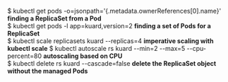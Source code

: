 $ kubectl get pods <pod-name> -o=jsonpath='{.metadata.ownerReferences[0].name}' **finding a ReplicaSet from a Pod**  
$ kubectl get pods -l app=kuard,version=2 **finding a set of Pods for a ReplicaSet**  
$ kubectl scale replicasets kuard --replicas=4 **imperative scaling with kubectl scale** 
$ kubectl autoscale rs kuard --min=2 --max=5 --cpu-percent=80 **autoscaling based on CPU**  
$ kubectl delete rs kuard --cascade=false **delete the ReplicaSet object without the managed Pods**  
 

